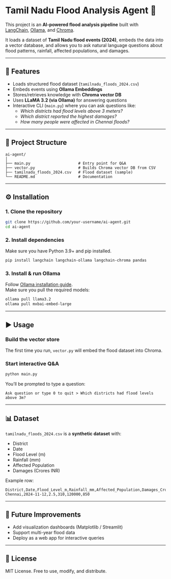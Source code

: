 # Tamil Nadu Flood Analysis Agent 🌊

This project is an **AI-powered flood analysis pipeline** built with  
[LangChain](https://www.langchain.com/), [Ollama](https://ollama.ai/), and [Chroma](https://www.trychroma.com/).  

It loads a dataset of **Tamil Nadu flood events (2024)**, embeds the data into a vector database, and allows you to ask natural language questions about flood patterns, rainfall, affected populations, and damages.

---

## 🚀 Features
- Loads structured flood dataset (`tamilnadu_floods_2024.csv`)
- Embeds events using **Ollama Embeddings**
- Stores/retrieves knowledge with **Chroma vector DB**
- Uses **LLaMA 3.2 (via Ollama)** for answering questions
- Interactive CLI (`main.py`) where you can ask questions like:
  - *Which districts had flood levels above 3 meters?*
  - *Which district reported the highest damages?*
  - *How many people were affected in Chennai floods?*

---

## 📂 Project Structure
```
ai-agent/
│
├── main.py                     # Entry point for Q&A
├── vector.py                   # Builds Chroma vector DB from CSV
├── tamilnadu_floods_2024.csv   # Flood dataset (sample)
└── README.md                   # Documentation
```

---

## ⚙️ Installation

### 1. Clone the repository
```bash
git clone https://github.com/your-username/ai-agent.git
cd ai-agent
```

### 2. Install dependencies
Make sure you have Python 3.9+ and pip installed.

```bash
pip install langchain langchain-ollama langchain-chroma pandas
```

### 3. Install & run Ollama
Follow [Ollama installation guide](https://ollama.ai/download).  
Make sure you pull the required models:

```bash
ollama pull llama3.2
ollama pull mxbai-embed-large
```

---

## ▶️ Usage

### Build the vector store
The first time you run, `vector.py` will embed the flood dataset into Chroma.

### Start interactive Q&A
```bash
python main.py
```

You’ll be prompted to type a question:
```
Ask question or type 0 to quit > Which districts had flood levels above 3m?
```

---

## 📊 Dataset

`tamilnadu_floods_2024.csv` is a **synthetic dataset** with:
- District  
- Date  
- Flood Level (m)  
- Rainfall (mm)  
- Affected Population  
- Damages (Crores INR)  

Example row:

```
District,Date,Flood_Level_m,Rainfall_mm,Affected_Population,Damages_Crores_INR
Chennai,2024-11-12,2.5,310,120000,850
```

---

## 🔮 Future Improvements
- Add visualization dashboards (Matplotlib / Streamlit)
- Support multi-year flood data
- Deploy as a web app for interactive queries

---

## 📝 License
MIT License. Free to use, modify, and distribute.
